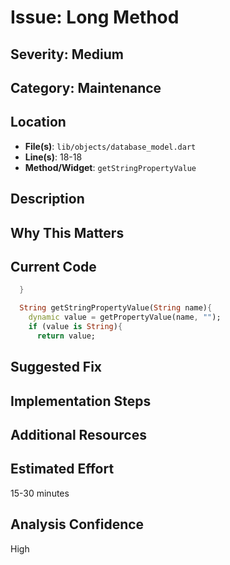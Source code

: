 # Issue: Long Method

## Severity: Medium

## Category: Maintenance

## Location
- **File(s)**: `lib/objects/database_model.dart`
- **Line(s)**: 18-18
- **Method/Widget**: `getStringPropertyValue`

## Description


## Why This Matters


## Current Code
```dart
  }

  String getStringPropertyValue(String name){
    dynamic value = getPropertyValue(name, "");
    if (value is String){
      return value;
```

## Suggested Fix


## Implementation Steps


## Additional Resources


## Estimated Effort
15-30 minutes

## Analysis Confidence
High
